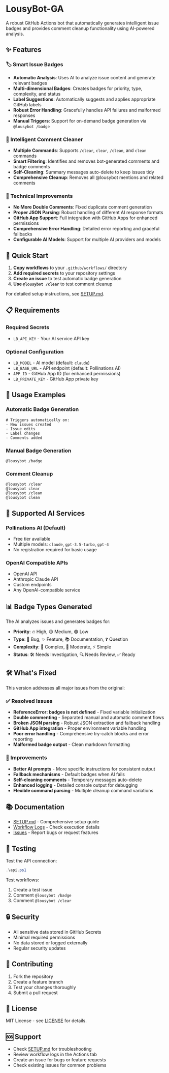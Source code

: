 # LousyBot-GA

A robust GitHub Actions bot that automatically generates intelligent issue badges and provides comment cleanup functionality using AI-powered analysis.

## ✨ Features

### 🏷️ Smart Issue Badges
- **Automatic Analysis**: Uses AI to analyze issue content and generate relevant badges
- **Multi-dimensional Badges**: Creates badges for priority, type, complexity, and status
- **Label Suggestions**: Automatically suggests and applies appropriate GitHub labels
- **Robust Error Handling**: Gracefully handles API failures and malformed responses
- **Manual Triggers**: Support for on-demand badge generation via `@lousybot /badge`

### 🧹 Intelligent Comment Cleaner
- **Multiple Commands**: Supports `/clear`, `clear`, `/clean`, and `clean` commands
- **Smart Filtering**: Identifies and removes bot-generated comments and badge comments
- **Self-Cleaning**: Summary messages auto-delete to keep issues tidy
- **Comprehensive Cleanup**: Removes all @lousybot mentions and related comments

### 🔧 Technical Improvements
- **No More Double Comments**: Fixed duplicate comment generation
- **Proper JSON Parsing**: Robust handling of different AI response formats
- **GitHub App Support**: Full integration with GitHub Apps for enhanced permissions
- **Comprehensive Error Handling**: Detailed error reporting and graceful fallbacks
- **Configurable AI Models**: Support for multiple AI providers and models

## 🚀 Quick Start

1. **Copy workflows** to your `.github/workflows/` directory
2. **Add required secrets** to your repository settings
3. **Create an issue** to test automatic badge generation
4. **Use `@lousybot /clear`** to test comment cleanup

For detailed setup instructions, see [SETUP.md](SETUP.md).

## 📋 Requirements

### Required Secrets
- `LB_API_KEY` - Your AI service API key

### Optional Configuration
- `LB_MODEL` - AI model (default: `claude`)
- `LB_BASE_URL` - API endpoint (default: Pollinations AI)
- `APP_ID` - GitHub App ID (for enhanced permissions)
- `LB_PRIVATE_KEY` - GitHub App private key

## 🎯 Usage Examples

### Automatic Badge Generation
```
# Triggers automatically on:
- New issues created
- Issue edits
- Label changes
- Comments added
```

### Manual Badge Generation
```
@lousybot /badge
```

### Comment Cleanup
```
@lousybot /clear
@lousybot clear
@lousybot /clean
@lousybot clean
```

## 🔧 Supported AI Services

### Pollinations AI (Default)
- Free tier available
- Multiple models: `claude`, `gpt-3.5-turbo`, `gpt-4`
- No registration required for basic usage

### OpenAI Compatible APIs
- OpenAI API
- Anthropic Claude API
- Custom endpoints
- Any OpenAI-compatible service

## 📊 Badge Types Generated

The AI analyzes issues and generates badges for:
- **Priority**: 🔥 High, 🟡 Medium, 🟢 Low
- **Type**: 🐛 Bug, ✨ Feature, 📚 Documentation, ❓ Question
- **Complexity**: 🧩 Complex, 🔧 Moderate, ⚡ Simple
- **Status**: 🛠️ Needs Investigation, 🔍 Needs Review, ✅ Ready

## 🛠️ What's Fixed

This version addresses all major issues from the original:

### ✅ Resolved Issues
- **ReferenceError: badges is not defined** - Fixed variable initialization
- **Double commenting** - Separated manual and automatic comment flows
- **Broken JSON parsing** - Robust JSON extraction and fallback handling
- **GitHub App integration** - Proper environment variable handling
- **Poor error handling** - Comprehensive try-catch blocks and error reporting
- **Malformed badge output** - Clean markdown formatting

### 🔄 Improvements
- **Better AI prompts** - More specific instructions for consistent output
- **Fallback mechanisms** - Default badges when AI fails
- **Self-cleaning comments** - Temporary messages auto-delete
- **Enhanced logging** - Detailed console output for debugging
- **Flexible command parsing** - Multiple cleanup command variations

## 📚 Documentation

- [SETUP.md](SETUP.md) - Comprehensive setup guide
- [Workflow Logs](../../actions) - Check execution details
- [Issues](../../issues) - Report bugs or request features

## 🧪 Testing

Test the API connection:
```powershell
.\api.ps1
```

Test workflows:
1. Create a test issue
2. Comment `@lousybot /badge` 
3. Comment `@lousybot /clear`

## 🔒 Security

- All sensitive data stored in GitHub Secrets
- Minimal required permissions
- No data stored or logged externally
- Regular security updates

## 🤝 Contributing

1. Fork the repository
2. Create a feature branch
3. Test your changes thoroughly
4. Submit a pull request

## 📄 License

MIT License - see [LICENSE](LICENSE) for details.

## 🆘 Support

- Check [SETUP.md](SETUP.md) for troubleshooting
- Review workflow logs in the Actions tab
- Create an issue for bugs or feature requests
- Check existing issues for common problems